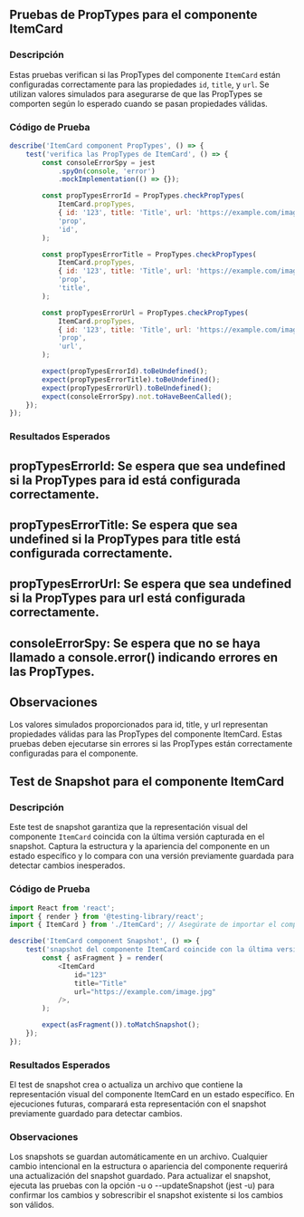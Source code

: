 ## Pruebas de PropTypes para el componente ItemCard

### Descripción

Estas pruebas verifican si las PropTypes del componente `ItemCard` están configuradas correctamente para las propiedades `id`, `title`, y `url`. Se utilizan valores simulados para asegurarse de que las PropTypes se comporten según lo esperado cuando se pasan propiedades válidas.

### Código de Prueba

```javascript
describe('ItemCard component PropTypes', () => {
	test('verifica las PropTypes de ItemCard', () => {
		const consoleErrorSpy = jest
			.spyOn(console, 'error')
			.mockImplementation(() => {});

		const propTypesErrorId = PropTypes.checkPropTypes(
			ItemCard.propTypes,
			{ id: '123', title: 'Title', url: 'https://example.com/image.jpg' },
			'prop',
			'id',
		);

		const propTypesErrorTitle = PropTypes.checkPropTypes(
			ItemCard.propTypes,
			{ id: '123', title: 'Title', url: 'https://example.com/image.jpg' },
			'prop',
			'title',
		);

		const propTypesErrorUrl = PropTypes.checkPropTypes(
			ItemCard.propTypes,
			{ id: '123', title: 'Title', url: 'https://example.com/image.jpg' },
			'prop',
			'url',
		);

		expect(propTypesErrorId).toBeUndefined();
		expect(propTypesErrorTitle).toBeUndefined();
		expect(propTypesErrorUrl).toBeUndefined();
		expect(consoleErrorSpy).not.toHaveBeenCalled();
	});
});
```

### Resultados Esperados

## propTypesErrorId: Se espera que sea undefined si la PropTypes para id está configurada correctamente.

## propTypesErrorTitle: Se espera que sea undefined si la PropTypes para title está configurada correctamente.

## propTypesErrorUrl: Se espera que sea undefined si la PropTypes para url está configurada correctamente.

## consoleErrorSpy: Se espera que no se haya llamado a console.error() indicando errores en las PropTypes.

## Observaciones

Los valores simulados proporcionados para id, title, y url representan propiedades válidas para las PropTypes del componente ItemCard.
Estas pruebas deben ejecutarse sin errores si las PropTypes están correctamente configuradas para el componente.

## Test de Snapshot para el componente ItemCard

### Descripción

Este test de snapshot garantiza que la representación visual del componente `ItemCard` coincida con la última versión capturada en el snapshot. Captura la estructura y la apariencia del componente en un estado específico y lo compara con una versión previamente guardada para detectar cambios inesperados.

### Código de Prueba

```javascript
import React from 'react';
import { render } from '@testing-library/react';
import { ItemCard } from './ItemCard'; // Asegúrate de importar el componente adecuadamente

describe('ItemCard component Snapshot', () => {
	test('snapshot del componente ItemCard coincide con la última versión', () => {
		const { asFragment } = render(
			<ItemCard
				id="123"
				title="Title"
				url="https://example.com/image.jpg"
			/>,
		);

		expect(asFragment()).toMatchSnapshot();
	});
});
```

### Resultados Esperados

El test de snapshot crea o actualiza un archivo que contiene la representación visual del componente ItemCard en un estado específico. En ejecuciones futuras, comparará esta representación con el snapshot previamente guardado para detectar cambios.

### Observaciones

Los snapshots se guardan automáticamente en un archivo. Cualquier cambio intencional en la estructura o apariencia del componente requerirá una actualización del snapshot guardado.
Para actualizar el snapshot, ejecuta las pruebas con la opción -u o --updateSnapshot (jest -u) para confirmar los cambios y sobrescribir el snapshot existente si los cambios son válidos.
